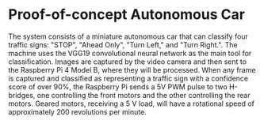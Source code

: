 # Proof-of-concept Autonomous Car
The system consists of a miniature autonomous car that can classify four traffic signs: "STOP", "Ahead Only", "Turn Left," and "Turn Right.". The machine uses the VGG19 convolutional neural network as the main tool for classification. Images are captured by the video camera and then sent to the Raspberry Pi 4 Model B, where they will be processed.
When any frame is captured and classified as representing a traffic sign with a confidence score of over 90%, the Raspberry Pi sends a 5V PWM pulse to two H-bridges, one controlling the front motors and the other controlling the rear motors. Geared motors, receiving a 5 V load, will have a rotational speed of approximately 200 revolutions per minute.
